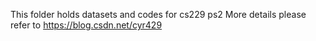 This folder holds datasets and codes for cs229 ps2
More details please refer to https://blog.csdn.net/cyr429
